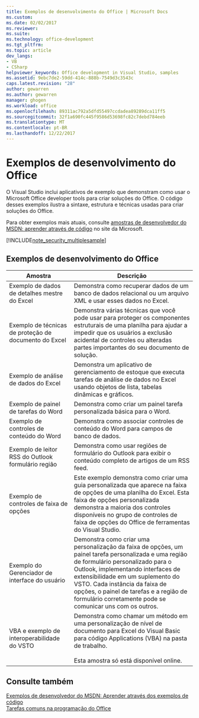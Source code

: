 ```yaml
---
title: Exemplos de desenvolvimento do Office | Microsoft Docs
ms.custom: 
ms.date: 02/02/2017
ms.reviewer: 
ms.suite: 
ms.technology: office-development
ms.tgt_pltfrm: 
ms.topic: article
dev_langs:
- VB
- CSharp
helpviewer_keywords: Office development in Visual Studio, samples
ms.assetid: 9ebc7de2-59dd-414c-888b-7549d3c3543c
caps.latest.revision: "28"
author: gewarren
ms.author: gewarren
manager: ghogen
ms.workload: office
ms.openlocfilehash: 89311ac792a5dfd55497ccdadea89289dca11ff5
ms.sourcegitcommit: 32f1a690fc445f9586d53698fc82c7debd784eeb
ms.translationtype: MT
ms.contentlocale: pt-BR
ms.lasthandoff: 12/22/2017
---
```

# <a name="office-development-samples"></a>Exemplos de desenvolvimento do Office
  O Visual Studio inclui aplicativos de exemplo que demonstram como usar o Microsoft Office developer tools para criar soluções do Office. O código desses exemplos ilustra a sintaxe, estrutura e técnicas usadas para criar soluções do Office.  
  
 Para obter exemplos mais atuais, consulte [amostras de desenvolvedor do MSDN: aprender através de código](http://go.microsoft.com/fwlink/?LinkID=248199) no site da Microsoft.  
  
 [!INCLUDE[note_security_multiplesample](../vsto/includes/note-security-multiplesample-md.md)]  
  
## <a name="office-development-samples"></a>Exemplos de desenvolvimento do Office  
  
|Amostra|Descrição|  
|------------|-----------------|  
|Exemplo de dados de detalhes mestre do Excel|Demonstra como recuperar dados de um banco de dados relacional ou um arquivo XML e usar esses dados no Excel.|  
|Exemplo de técnicas de proteção de documento do Excel|Demonstra várias técnicas que você pode usar para proteger os componentes estruturais de uma planilha para ajudar a impedir que os usuários a exclusão acidental de controles ou alteradas partes importantes do seu documento de solução.|  
|Exemplo de análise de dados do Excel|Demonstra um aplicativo de gerenciamento de estoque que executa tarefas de análise de dados no Excel usando objetos de lista, tabelas dinâmicas e gráficos.|  
|Exemplo de painel de tarefas do Word|Demonstra como criar um painel tarefa personalizada básica para o Word.|  
|Exemplo de controles de conteúdo do Word|Demonstra como associar controles de conteúdo do Word para campos de banco de dados.|  
|Exemplo de leitor RSS do Outlook formulário região|Demonstra como usar regiões de formulário do Outlook para exibir o conteúdo completo de artigos de um RSS feed.|  
|Exemplo de controles de faixa de opções|Este exemplo demonstra como criar uma guia personalizada que aparece na faixa de opções de uma planilha do Excel. Esta faixa de opções personalizada demonstra a maioria dos controles disponíveis no grupo de controles de faixa de opções do Office de ferramentas do Visual Studio.|  
|Exemplo do Gerenciador de interface do usuário|Demonstra como criar uma personalização da faixa de opções, um painel tarefa personalizada e uma região de formulário personalizado para o Outlook, implementando interfaces de extensibilidade em um suplemento do VSTO. Cada instância da faixa de opções, o painel de tarefas e a região de formulário corretamente pode se comunicar uns com os outros.|  
|VBA e exemplo de interoperabilidade do VSTO|Demonstra como chamar um método em uma personalização de nível de documento para Excel do Visual Basic para código Applications (VBA) na pasta de trabalho.<br /><br /> Esta amostra só está disponível online.|  
  
## <a name="see-also"></a>Consulte também  
 [Exemplos de desenvolvedor do MSDN: Aprender através dos exemplos de código](http://go.microsoft.com/fwlink/?LinkID=248199)   
 [Tarefas comuns na programação do Office](../vsto/common-tasks-in-office-programming.md)  
  
  